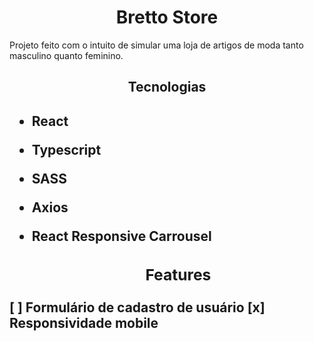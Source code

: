 <h1 align="center">Bretto Store</h1>

<p>Projeto feito com o intuito de simular uma loja de artigos de moda tanto masculino quanto feminino.</p>

<h2 align="center">Tecnologias<h2>

* React
* Typescript
* SASS
* Axios
* React Responsive Carrousel
  
  <h3 align="center">Features</h3>

[ ] Formulário de cadastro de usuário
[x] Responsividade mobile
  
  
 
